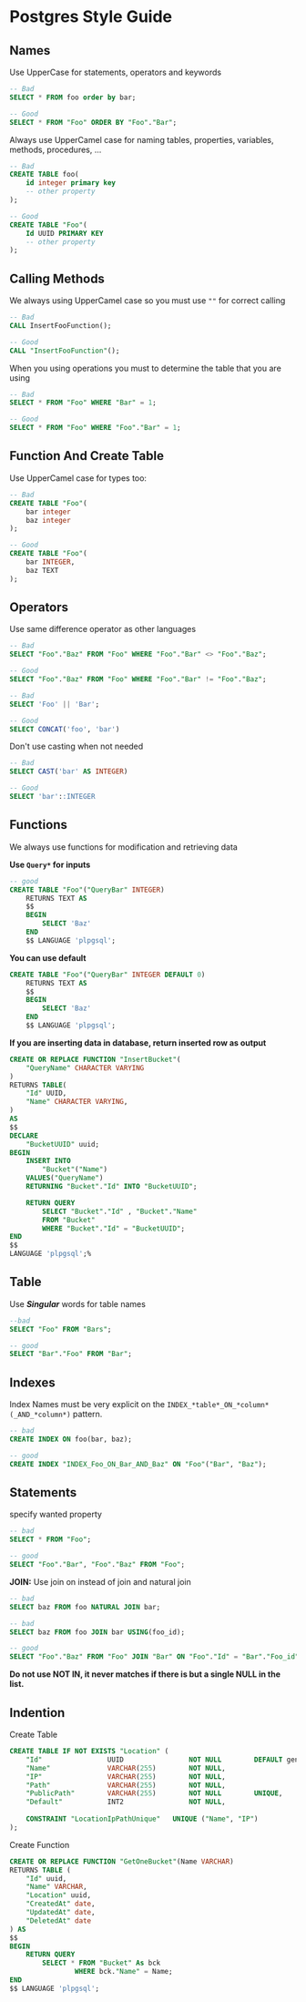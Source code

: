 # Postgres Style Guide 

## Names
Use UpperCase for statements, operators and keywords 
```sql
-- Bad
SELECT * FROM foo order by bar;

-- Good 
SELECT * FROM "Foo" ORDER BY "Foo"."Bar";
```

Always use UpperCamel case for naming tables, properties, variables, methods, procedures, ... 

```sql
-- Bad
CREATE TABLE foo(
    id integer primary key 
    -- other property 
);

-- Good
CREATE TABLE "Foo"(
    Id UUID PRIMARY KEY 
    -- other property 
);
```

## Calling Methods 
We always using UpperCamel case so you must use ```""``` for correct calling 

```sql 
-- Bad 
CALL InsertFooFunction();

-- Good
CALL "InsertFooFunction"();
```

When you using operations you must to determine the table that you are using
```sql 
-- Bad 
SELECT * FROM "Foo" WHERE "Bar" = 1;

-- Good 
SELECT * FROM "Foo" WHERE "Foo"."Bar" = 1;
```

## Function And Create Table 
Use UpperCamel case for types too: 
```sql
-- Bad 
CREATE TABLE "Foo"(
    bar integer 
    baz integer
);

-- Good
CREATE TABLE "Foo"(
    bar INTEGER,
    baz TEXT 
);
```

## Operators 
Use same difference operator as other languages 
```sql 
-- Bad
SELECT "Foo"."Baz" FROM "Foo" WHERE "Foo"."Bar" <> "Foo"."Baz";

-- Good 
SELECT "Foo"."Baz" FROM "Foo" WHERE "Foo"."Bar" != "Foo"."Baz";
```

```sql 
-- Bad
SELECT 'Foo' || 'Bar';

-- Good
SELECT CONCAT('foo', 'bar')
```

Don't use casting when not needed 
```sql
-- Bad
SELECT CAST('bar' AS INTEGER)

-- Good
SELECT 'bar'::INTEGER
```

## Functions 
We always use functions for modification and retrieving data 

**Use ```Query*``` for inputs**
```sql 
-- good
CREATE TABLE "Foo"("QueryBar" INTEGER) 
    RETURNS TEXT AS
    $$
    BEGIN
        SELECT 'Baz'
    END
    $$ LANGUAGE 'plpgsql';
```

**You can use default**
```sql
CREATE TABLE "Foo"("QueryBar" INTEGER DEFAULT 0) 
    RETURNS TEXT AS
    $$
    BEGIN
        SELECT 'Baz'
    END
    $$ LANGUAGE 'plpgsql';
```

**If you are inserting data in database, return inserted row as output**
```sql
CREATE OR REPLACE FUNCTION "InsertBucket"(
	"QueryName" CHARACTER VARYING
)
RETURNS TABLE(
	"Id" UUID,
	"Name" CHARACTER VARYING,
)
AS
$$
DECLARE
	"BucketUUID" uuid;
BEGIN
	INSERT INTO
		"Bucket"("Name")
	VALUES("QueryName")
	RETURNING "Bucket"."Id" INTO "BucketUUID";

	RETURN QUERY
		SELECT "Bucket"."Id" , "Bucket"."Name"
		FROM "Bucket"
		WHERE "Bucket"."Id" = "BucketUUID";
END
$$
LANGUAGE 'plpgsql';%
````

## Table 
Use **_Singular_** words for table names 

```sql
--bad
SELECT "Foo" FROM "Bars";

-- good
SELECT "Bar"."Foo" FROM "Bar";
```

## Indexes
Index Names must be very explicit on the ```INDEX_*table*_ON_*column*(_AND_*column*)``` pattern.
```sql
-- bad
CREATE INDEX ON foo(bar, baz);

-- good
CREATE INDEX "INDEX_Foo_ON_Bar_AND_Baz" ON "Foo"("Bar", "Baz");
```

## Statements
specify wanted property 
```sql
-- bad
SELECT * FROM "Foo";

-- good
SELECT "Foo"."Bar", "Foo"."Baz" FROM "Foo";
```

**JOIN:** Use join on instead of join and natural join
```sql
-- bad
SELECT baz FROM foo NATURAL JOIN bar;

-- bad
SELECT baz FROM foo JOIN bar USING(foo_id);

-- good
SELECT "Foo"."Baz" FROM "Foo" JOIN "Bar" ON "Foo"."Id" = "Bar"."Foo_id";
```

**Do not use NOT IN, it never matches if there is but a single NULL in the list.**

## Indention 
Create Table
```sql
CREATE TABLE IF NOT EXISTS "Location" (
	"Id"				UUID 				NOT NULL 		DEFAULT gen_random_uuid() 	PRIMARY KEY,
	"Name"				VARCHAR(255)		NOT NULL,
	"IP"				VARCHAR(255)		NOT NULL,
	"Path"				VARCHAR(255)		NOT NULL,
	"PublicPath"		VARCHAR(255)		NOT NULL 		UNIQUE,
	"Default"			INT2				NOT NULL,
	
	CONSTRAINT "LocationIpPathUnique"	UNIQUE ("Name", "IP")
);
```

Create Function
```sql
CREATE OR REPLACE FUNCTION "GetOneBucket"(Name VARCHAR)
RETURNS TABLE (
    "Id" uuid,
    "Name" VARCHAR,
    "Location" uuid,
    "CreatedAt" date,
    "UpdatedAt" date,
    "DeletedAt" date
) AS
$$
BEGIN
    RETURN QUERY
        SELECT * FROM "Bucket" As bck
				WHERE bck."Name" = Name;
END
$$ LANGUAGE 'plpgsql';

```
